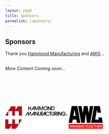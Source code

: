 ```yaml
---
layout: page
title: Sponsors
permalink: /sponsors/
---
```



## Sponsors 

Thank you [Hammond Manufacturing](http://hammondmfg.com/) and [AWG](https://www.awc-inc.com/)...
<br />
<br />

*More Content Coming soon...*

<br />
<br />
<br />
<br />
<br />

<a href="http://hammondmfg.com/"><img src="images/Sponsors/hammondmfg.PNG" title="Hammond" width="201px" /></a>
<a href="https://www.awc-inc.com/"><img src="images/Sponsors/logo_awc.jpg" title="AWC" width="110px" /></a>